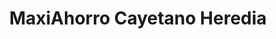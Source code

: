 ---
title: "MaxiAhorro Cayetano Heredia"
url: /piura/maxiahorro-cayetano-heredia/
shop: supermercado
---